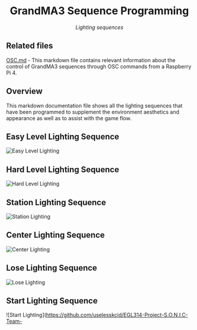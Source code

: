 <h1 align="center">
GrandMA3 Sequence Programming
</h1>

<p align="center">
<i align="center">Lighting sequences</i>
</p>

## Related files

[OSC.md](https://github.com/uselesskcid/EGL314-Project-S.O.N.I.C-Team-C-POC/blob/main/Reaper%20%2B%20GrandMA3/OSC/OSC.md) - This markdown file contains relevant information about the control of GrandMA3 sequences through OSC commands from a Raspberry Pi 4.

## Overview

This markdown documentation file shows all the lighting sequences that have been programmed to supplement the environment aesthetics and appearance as well as to assist with the game flow.

## Easy Level Lighting Sequence

![Easy Level Lighting](https://github.com/uselesskcid/EGL314-Project-S.O.N.I.C-Team-C-POC/blob/main/Reaper%26GrandMA3/GrandMA3/assets/easymodelights.jpeg)

## Hard Level Lighting Sequence

![Hard Level Lighting](https://github.com/uselesskcid/EGL314-Project-S.O.N.I.C-Team-C-POC/blob/main/Reaper%26GrandMA3/GrandMA3/assets/hardmodelights.jpeg)

## Station Lighting Sequence

![Station Lighting](https://github.com/uselesskcid/EGL314-Project-S.O.N.I.C-Team-C-POC/blob/main/Reaper%26GrandMA3/GrandMA3/assets/stationlights.jpeg)

## Center Lighting Sequence

![Center Lighting](https://github.com/uselesskcid/EGL314-Project-S.O.N.I.C-Team-C-POC/blob/main/Reaper%26GrandMA3/GrandMA3/assets/gameseq.gif)

## Lose Lighting Sequence

![Lose Lighting](https://github.com/uselesskcid/EGL314-Project-S.O.N.I.C-Team-C-POC/blob/main/Reaper%26GrandMA3/GrandMA3/assets/smokefanmachine.gif)

## Start Lighting Sequence

![Start Lighting](https://github.com/uselesskcid/EGL314-Project-S.O.N.I.C-Team-
